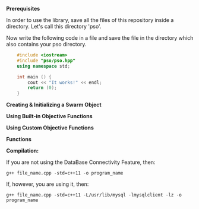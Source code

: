 **Prerequisites**

In order to use the library, save all the files of this repository inside a directory. Let's call this directory 'pso'.

Now write the following code in a file and save the file in the directory which also contains your pso directory.

```c++
	#include <iostream>
	#include "pso/pso.hpp"
	using namespace std;

	int main () {
		cout << "It works!" << endl;
		return (0);
	}
```

	
**Creating & Initializing a Swarm Object**

**Using Built-in Objective Functions**

**Using Custom Objective Functions**

**Functions**


**Compilation:**

If you are not using the DataBase Connectivity Feature, then:

	g++ file_name.cpp -std=c++11 -o program_name

If, however, you are using it, then:

	g++ file_name.cpp -std=c++11 -L/usr/lib/mysql -lmysqlclient -lz -o program_name
